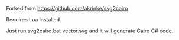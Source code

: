 Forked from https://github.com/akrinke/svg2cairo

Requires Lua installed.

Just run svg2cairo.bat vector.svg and it will generate Cairo C# code.